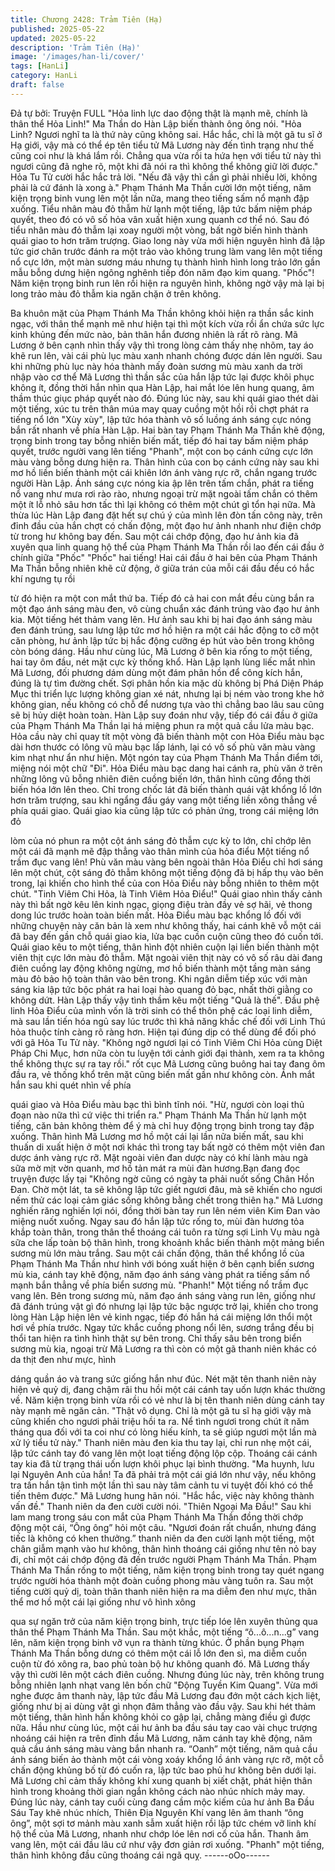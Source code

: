 ```yaml
---
title: Chương 2428: Trảm Tiên (Hạ)
published: 2025-05-22
updated: 2025-05-22
description: 'Trảm Tiên (Hạ)'
image: '/images/han-li/cover/'
tags: [HanLi]
category: HanLi
draft: false
---
```


Đả tự bởi: Truyện FULL
"Hỏa linh lực dao động thật là mạnh mẽ, chính là thân thể Hỏa
Linh!" Ma Thần do Hàn Lập biến thành ông ông nói.
"Hỏa Linh? Ngươi nghĩ ta là thứ này cũng không sai. Hắc hắc, chỉ
là một gã tu sĩ ở Hạ giới, vậy mà có thể ép tên tiểu tử Mã Lương
này đến tình trạng như thế cũng coi như là khá lắm rồi. Chẳng
qua vừa rồi ta hứa hẹn với tiểu tử này thì ngươi cũng đã nghe rõ,
một khi đã nói ra thì không thể không giữ lời được." Hỏa Tu Tử
cười hắc hắc trả lời.
"Nếu đã vậy thì cần gì phải nhiều lời, không phải là cứ đánh là
xong à." Phạm Thánh Ma Thần cười lớn một tiếng, năm kiện
trọng binh vung lên một lần nữa, mang theo tiếng sấm nổ mạnh
đập xuống.
Tiểu nhân màu đỏ thẫm hừ lạnh một tiếng, lập tức bấm niệm pháp
quyết, theo đó có vô số hỏa vân xuất hiện xung quanh cơ thể nó.
Sau đó tiểu nhân màu đỏ thẫm lại xoay người một vòng, bất ngờ
biến hình thành quái giao to hơn trăm trượng.
Giao long này vừa mới hiện nguyên hình đã lập tức giơ chân
trước đánh ra một trảo vào không trung làm vang lên một tiếng nổ
cực lớn, một màn sương máu nhưng tụ thành hình hình long trảo
lớn gần mẫu bỗng dưng hiện ngông nghênh tiếp đón năm đạo
kim quang.
"Phốc"!
Năm kiện trọng binh run lên rồi hiện ra nguyên hình, không ngờ
vậy mà lại bị long trảo màu đỏ thẫm kia ngăn chặn ở trên không.

Ba khuôn mặt của Phạm Thánh Ma Thần không khỏi hiện ra thần
sắc kinh ngạc, với thân thể mạnh mẽ như hiện tại thì một kích
vừa rồi ẩn chứa sức lực kinh khủng đến mức nào, bản thân hắn
đương nhiên là rất rõ ràng.
Mã Lương ở bên cạnh nhìn thấy vậy thì trong lòng cảm thấy nhẹ
nhõm, tay áo khẽ run lên, vài cái phù lục màu xanh nhanh chóng
được dán lên người. Sau khi những phù lục này hóa thành mấy
đoàn sương mù màu xanh da trời nhập vào cơ thể Mã Lương thì
thần sắc của hắn lập tức lại được khôi phục không ít, đồng thời
hắn nhìn qua Hàn Lập, hai mắt lóe lên hung quang, âm thầm thúc
giục pháp quyết nào đó.
Đúng lúc này, sau khi quái giao thét dài một tiếng, xúc tu trên thân
múa may quay cuồng một hồi rồi chợt phát ra tiếng nổ lớn "Xùy
xùy", lập tức hóa thành vô số luồng ánh sáng cực nóng bắn rất
nhanh về phía Hàn Lập.
Hai bàn tay Phạm Thánh Ma Thần khẽ động, trọng binh trong tay
bỗng nhiên biến mất, tiếp đó hai tay bấm niệm pháp quyết, trước
người vang lên tiếng "Phanh", một con bọ cánh cứng cực lớn
màu vàng bỗng dưng hiện ra. Thân hình của con bọ cánh cứng
này sau khi mơ hồ liền biến thành một cái khiên lớn ánh vàng rực
rỡ, chắn ngang trước người Hàn Lập.
Ánh sáng cực nóng kia ập lên trên tấm chắn, phát ra tiếng nổ
vang như mưa rơi rào rào, nhưng ngoại trừ mặt ngoài tấm chắn
có thêm một ít lỗ nhỏ sâu hơn tấc thì lại không có thêm một chút
gì tổn hại nữa.
Mà thừa lúc Hàn Lập đang đặt hết sự chú ý của mình lên đòn tấn
công này, trên đỉnh đầu của hắn chợt có chấn động, một đạo hư
ảnh nhanh như điện chớp từ trong hư không bay đến. Sau một
cái chớp động, đạo hư ảnh kia đã xuyên qua linh quang hộ thể
của Phạm Thánh Ma Thần rồi lao đến cái đầu ở chính giữa
"Phốc" "Phốc" hai tiếng!
Hai cái đầu ở hai bên của Phạm Thánh Ma Thần bỗng nhiên khẽ
cử động, ở giữa trán của mỗi cái đầu đều có hắc khí ngưng tụ rồi

từ đó hiện ra một con mắt thứ ba. Tiếp đó cả hai con mắt đều
cùng bắn ra một đạo ánh sáng màu đen, vô cùng chuẩn xác đánh
trúng vào đạo hư ảnh kia.
Một tiếng hét thảm vang lên.
Hư ảnh sau khi bị hai đạo ánh sáng màu đen đánh trúng, sau
lưng lập tức mơ hồ hiện ra một cái hắc động to cỡ một căn
phòng, hư ảnh lập tức bị hắc động cưỡng ép hút vào bên trong
không còn bóng dáng.
Hầu như cùng lúc, Mã Lương ở bên kia rống to một tiếng, hai tay
ôm đầu, nét mặt cực kỳ thống khổ.
Hàn Lập lạnh lùng liếc mắt nhìn Mã Lương, đối phương dám
dùng một đám phân hồn để công kích hắn, đúng là tự tìm đường
chết.
Sợi phân hồn kia mặc dù không bị Phá Diện Pháp Mục thi triển
lực lượng không gian xé nát, nhưng lại bị ném vào trong khe hở
không gian, nếu không có chỗ để nương tựa vào thì chẳng bao
lâu sau cũng sẽ bị hủy diệt hoàn toàn.
Hàn Lập suy đoán như vậy, tiếp đó cái đầu ở giữa của Phạm
Thánh Ma Thần lại há miệng phun ra một quả cầu lửa màu bạc.
Hỏa cầu này chỉ quay tít một vòng đã biến thành một con Hỏa
Điểu màu bạc dài hơn thước có lông vũ màu bạc lấp lánh, lại có
vô số phù văn màu vàng kim nhạt như ẩn như hiện.
Một ngón tay của Phạm Thánh Ma Thần điểm tới, miệng nói một
chữ "Đi".
Hỏa Điểu màu bạc dang hai cánh ra, phù văn ở trên những lông
vũ bỗng nhiên điên cuồng biến lớn, thân hình cũng đồng thời biến
hóa lớn lên theo. Chỉ trong chốc lát đã biến thành quái vật khổng
lồ lớn hơn trăm trượng, sau khi ngẩng đầu gáy vang một tiếng
liền xông thẳng về phía quái giao.
Quái giao kia cũng lập tức có phản ứng, trong cái miệng lớn đỏ

lòm của nó phun ra một cột ánh sáng đỏ thẫm cực kỳ to lớn, chỉ
chớp lên một cái đã mạnh mẽ đập thẳng vào thân mình của hỏa
điểu
Một tiếng nổ trầm đục vang lên!
Phù văn màu vàng bên ngoài thân Hỏa Điểu chỉ hơi sáng lên một
chút, cột sáng đỏ thẫm không một tiếng động đã bị hấp thụ vào
bên trong, lại khiến cho hình thể của con Hỏa Điểu này bỗng
nhiên to thêm một chút.
"Tinh Viêm Chi Hỏa, là Tinh Viêm Hỏa Điểu!" Quái giao nhìn thấy
cảnh này thì bất ngờ kêu lên kinh ngạc, giọng điệu tràn đầy vẻ sợ
hãi, vẻ thong dong lúc trước hoàn toàn biến mất.
Hỏa Điểu màu bạc khổng lồ đối với những chuyện này căn bản là
xem như không thấy, hai cánh khẽ vỗ một cái đã bay đến gần chỗ
quái giao kia, lửa bạc cuồn cuộn cũng theo đó cuốn tới.
Quái giao kêu to một tiếng, thân hình đột nhiên cuộn lại liền biến
thành một viên thịt cực lớn màu đỏ thẫm. Mặt ngoài viên thịt này
có vô số râu dài đang điên cuồng lay động không ngừng, mơ hồ
biến thành một tầng màn sáng màu đỏ bảo hộ toàn thân vào bên
trong.
Khi ngân diễm tiếp xúc với màn sáng kia lập tức bộc phát ra hai
loại hào quang đỏ bạc, nhất thời giằng co không dứt.
Hàn Lập thấy vậy tình thầm kêu một tiếng "Quả là thế".
Đầu phệ linh Hỏa Điểu của mình vốn là trời sinh có thể thôn phệ
các loại linh diễm, mà sau lần tiến hóa ngủ say lúc trước thì khả
năng khắc chế đối với Linh Thú hỏa thuộc tính càng rõ ràng hơn.
Hiện tại đúng dịp có thể dùng để đối phó với gã Hỏa Tu Tử này.
"Không ngờ ngươi lại có Tinh Viêm Chi Hỏa cùng Diệt Pháp Chi
Mục, hơn nữa còn tu luyện tới cảnh giới đại thành, xem ra ta
không thể không thực sự ra tay rồi." rốt cục Mã Lương cũng
buông hai tay đang ôm đầu ra, vẻ thống khổ trên mặt cũng biến
mất gần như không còn. Ánh mắt hắn sau khi quét nhìn về phía

quái giao và Hỏa Điểu màu bạc thì bình tĩnh nói.
"Hừ, ngươi còn loại thủ đoạn nào nữa thì cứ việc thi triển ra."
Phạm Thánh Ma Thần hừ lạnh một tiếng, căn bản không thèm để
ý mà chỉ huy động trọng binh trong tay đập xuống.
Thân hình Mã Lương mơ hồ một cái lại lần nữa biến mất, sau khi
thuấn di xuất hiện ở một nơi khác thì trong tay bất ngờ có thêm
một viên đan dược ánh vàng rực rỡ. Mặt ngoài viên đan dược này
có khí lành màu ngà sữa mờ mịt vờn quanh, mơ hồ tản mát ra
mùi đàn hương.Bạn đang đọc truyện được lấy tại
"Không ngờ cũng có ngày ta phải nuốt sống Chân Hồn Đan. Chờ
một lát, ta sẽ không lập tức giết ngươi đâu, mà sẽ khiến cho
ngươi nếm thử các loại cảm giác sống không bằng chết trong
thiên hạ." Mã Lương nghiến răng nghiến lợi nói, đồng thời bàn tay
run lên ném viên Kim Đan vào miệng nuốt xuống.
Ngay sau đó hắn lập tức rống to, mùi đàn hương tỏa khắp toàn
thân, trong thân thể thoáng cái tuôn ra từng sợi Linh Vụ màu ngà
sữa che lấp toàn bộ thân hình, trong khoảnh khắc biến thành một
mảng biển sương mù lớn màu trắng.
Sau một cái chấn động, thân thể khổng lồ của Phạm Thánh Ma
Thần như hình với bóng xuất hiện ở bên cạnh biển sương mù kia,
cánh tay khẽ động, năm đạo ánh sáng vàng phát ra tiếng sấm nổ
mạnh bắn thẳng về phía biển sương mù.
"Phanh!" Một tiếng nổ trầm đục vang lên.
Bên trong sương mù, năm đạo ánh sáng vàng run lên, giống như
đã đánh trúng vật gì đó nhưng lại lập tức bậc ngược trở lại, khiến
cho trong lòng Hàn Lập hiện lên vẻ kinh ngạc, tiếp đó hắn há cái
miệng lớn thổi một hơi về phía trước.
Ngay tức khắc cuồng phong nổi lên, sương trắng đều bị thổi tan
hiện ra tình hình thật sự bên trong.
Chỉ thấy sâu bên trong biển sương mù kia, ngoại trừ Mã Lương ra
thì còn có một gã thanh niên khác có da thịt đen như mực, hình

dáng quần áo và trang sức giống hắn như đúc.
Nét mặt tên thanh niên này hiện vẻ quỷ dị, đang chậm rãi thu hồi
một cái cánh tay uốn lượn khác thường về.
Năm kiện trọng binh vừa rồi có vẻ như là bị tên thanh niên dùng
cánh tay này mạnh mẽ ngăn cản.
"Thật vô dụng. Chỉ là một gã tu sĩ hạ giới vậy mà cũng khiến cho
ngươi phải triệu hồi ta ra. Nể tình ngươi trong chút ít năm tháng
qua đối với ta coi như có lòng hiếu kính, ta sẽ giúp ngươi một lần
mà xử lý tiểu tử này." Thanh niên màu đen kia thu tay lại, chỉ run
nhẹ một cái, lập tức cánh tay đó vang lên một loạt tiếng động lộp
cộp. Thoáng cái cánh tay kia đã từ trạng thái uốn lượn khôi phục
lại bình thường.
"Ma huynh, lưu lại Nguyên Anh của hắn! Ta đã phải trả một cái giá
lớn như vậy, nếu không tra tấn hắn tận tình một lần thì sau này
tâm cảnh tu vi tuyệt đối khó có thể tiến thêm được." Mã Lương
hung hãn nói.
"Hắc hắc, việc này không thành vấn đề." Thanh niên da đen cười
cười nói.
"Thiên Ngoại Ma Đầu!" Sau khi lam mang trong sáu con mắt của
Phạm Thánh Ma Thần đồng thời chớp động một cái, “Ông ông”
hỏi một câu.
"Ngươi đoán rất chuẩn, nhưng đáng tiếc là không có khen
thưởng.” thanh niên da đen cười lạnh một tiếng, một chân giẫm
mạnh vào hư không, thân hình thoáng cái giống như tên nỏ bay
đi, chỉ một cái chớp động đã đến trước người Phạm Thánh Ma
Thần.
Phạm Thánh Ma Thần rống to một tiếng, năm kiện trọng binh
trong tay quét ngang trước người hóa thành một đoàn cuồng
phong màu vàng tuôn ra.
Sau một tiếng cười quỷ dị, toàn thân thanh niên hiện ra ma diễm
đen như mực, thân thể mơ hồ một cái lại giống như vô hình xông

qua sự ngăn trở của năm kiện trọng binh, trực tiếp lóe lên xuyên
thủng qua thân thể Phạm Thánh Ma Thần.
Sau một khắc, một tiếng “ô...ô...n...g” vang lên, năm kiện trọng
binh vỡ vụn ra thành từng khúc. Ở phần bụng Phạm Thánh Ma
Thần bỗng dưng có thêm một cái lỗ lớn đen sì, ma diễm cuồn
cuộn từ đó xông ra, bao phủ toàn bộ hư không quanh đó.
Mã Lương thấy vậy thì cười lên một cách điên cuồng.
Nhưng đúng lúc này, trên không trung bỗng nhiên lạnh nhạt vang
lên bốn chữ "Động Tuyền Kim Quang". Vừa mới nghe được âm
thanh này, lập tức đầu Mã Lương đau đớn một cách kịch liệt,
giống như bị ai dùng vật gì nhọn đâm thẳng vào đầu vậy. Sau khi
hét thảm một tiếng, thân hình hắn không khỏi co gập lại, chẳng
màng điều gì được nữa.
Hầu như cùng lúc, một cái hư ảnh ba đầu sáu tay cao vài chục
trượng nhoáng cái hiện ra trên đỉnh đầu Mã Lương, năm cánh tay
khẽ động, năm quả cầu ánh sáng màu vàng bắn nhanh ra. “Oanh”
một tiếng, năm quả cầu ánh sáng biến ảo thành một cái vòng
xoáy khổng lồ ánh vàng rực rỡ, một cỗ chấn động khủng bố từ đó
cuốn ra, lập tức bao phủ hư không bên dưới lại.
Mã Lương chỉ cảm thấy không khí xung quanh bị xiết chặt, phát
hiện thân hình trong khoảng thời gian ngắn không cách nào nhúc
nhích mảy may.
Đúng lúc này, cánh tay cuối cùng đang cầm mộc kiếm của hư ảnh
Ba Đầu Sáu Tay khẽ nhúc nhích, Thiên Địa Nguyên Khí vang lên
âm thanh “ông ông”, một sợi tơ mảnh màu xanh sẫm xuất hiện rồi
lập tức chém vỡ linh khí hộ thể của Mã Lương, nhanh như chớp
lóe lên nơi cổ của hắn. Thanh âm vang lên, một cái đầu lâu cứ
như vậy đơn giản rơi xuống.
"Phanh" một tiếng, thân hình không đầu cũng thoáng cái ngã quỵ.
------oOo------
